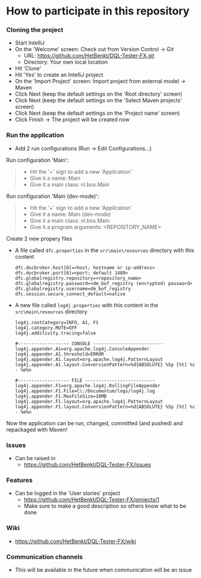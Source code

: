 # How to participate in this repository
### Cloning the project
* Start IntelliJ
* On the 'Welcome' screen: Check out from Version Control -> Git
    * URL: https://github.com/HetBenkt/DQL-Tester-FX.git
    * Directory: Your own local location
* Hit 'Clone'
* Hit 'Yes' to create an IntelliJ project
* On the 'Import Project' screen: Import project from external model -> Maven
* Click Next (keep the default settings on the 'Root directory' screen)
* Click Next (keep the default settings on the 'Select Maven projects' screen)
* Click Next (keep the default settings on the 'Project name' screen)
* Click Finish -> The project will be created now
### Run the application
* Add 2 run configurations (Run -> Edit Configurations...)

Run configuration 'Main':
> * Hit the '+' sign to add a new 'Application'
> * Give it a name: Main
> * Give it a main class: nl.bos.Main

Run configuration 'Main (dev-mode)':

> * Hit the '+' sign to add a new 'Application'
> * Give it a name: Main (dev-mode)
> * Give it a main class: nl.bos.Main
> * Give it a program arguments: <REPOSITORY_NAME> <USERNAME> <PASSWORD>

Create 2 new propery files
* A file called `dfc.properties` in the `src\main\resources` directory with this content
    ```
    dfc.docbroker.host[0]=<host; hostname or ip-address>
    dfc.docbroker.port[0]=<port; default 1489>
    dfc.globalregistry.repository=<repository_name>
    dfc.globalregistry.password=<dm_bof_registry (encrypted) password>
    dfc.globalregistry.username=dm_bof_registry
    dfc.session.secure_connect_default=native
    ```
* A new file called `log4j.properties` with this content in the `src\main\resources` directory
    ```
    log4j.rootCategory=INFO, A1, F1
    log4j.category.MUTE=OFF
    log4j.additivity.tracing=false
    
    #------------------- CONSOLE --------------------------
    log4j.appender.A1=org.apache.log4j.ConsoleAppender
    log4j.appender.A1.threshold=ERROR
    log4j.appender.A1.layout=org.apache.log4j.PatternLayout
    log4j.appender.A1.layout.ConversionPattern=%d{ABSOLUTE} %5p [%t] %c - %m%n
    
    #------------------- FILE --------------------------
    log4j.appender.F1=org.apache.log4j.RollingFileAppender
    log4j.appender.F1.File=C\:/Documentum/logs/log4j.log
    log4j.appender.F1.MaxFileSize=10MB
    log4j.appender.F1.layout=org.apache.log4j.PatternLayout
    log4j.appender.F1.layout.ConversionPattern=%d{ABSOLUTE} %5p [%t] %c - %m%n
    ```
	
Now the application can be run, changed, committed (and pushed) and repackaged with Maven!
### Issues
* Can be raised in
    * https://github.com/HetBenkt/DQL-Tester-FX/issues 
### Features
* Can be logged in the 'User stories' project 
    * https://github.com/HetBenkt/DQL-Tester-FX/projects/1
    * Make sure to make a good description so others know what to be done
### Wiki
* https://github.com/HetBenkt/DQL-Tester-FX/wiki 
### Communication channels
* This will be available in the future when communication will be an issue
